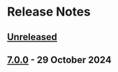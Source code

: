 # Release Notes
## [Unreleased](https://github.com/lazervel/path/releases/tag/v7.0.0)

## [7.0.0](https://github.com/lazervel/path/releases/tag/v7.0.0) - 29 October 2024